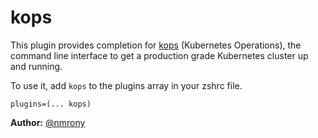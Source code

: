 # kops

This plugin provides completion for [kops](https://github.com/kubernetes/kops) (Kubernetes Operations), the command line
interface to get a production grade Kubernetes cluster up and running.

To use it, add `kops` to the plugins array in your zshrc file.

```
plugins=(... kops)
```

**Author:** [@nmrony](https://github.com/nmrony)
